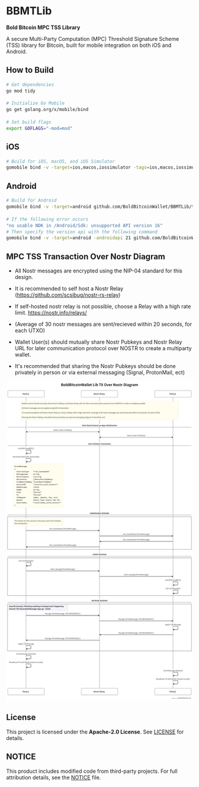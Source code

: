 # BBMTLib

**Bold Bitcoin MPC TSS Library**

A secure Multi-Party Computation (MPC) Threshold Signature Scheme (TSS) library for Bitcoin, built for mobile integration on both iOS and Android.

## How to Build

```bash
# Get dependencies
go mod tidy

# Initialize Go Mobile
go get golang.org/x/mobile/bind

# Set build flags
export GOFLAGS="-mod=mod"
```

## iOS

```bash
# Build for iOS, macOS, and iOS Simulator
gomobile bind -v -target=ios,macos,iossimulator -tags=ios,macos,iossimulator github.com/BoldBitcoinWallet/BBMTLib/tss
```

## Android

```bash
# Build for Android
gomobile bind -v -target=android github.com/BoldBitcoinWallet/BBMTLib/tss

# If the following error occurs  
"no usable NDK in /Android/Sdk: unsupported API version 16"
# Then specify the version api with the following command
gomobile bind -v -target=android -androidapi 21 github.com/BoldBitcoinWallet/BBMTLib/tss
```


## MPC TSS Transaction Over Nostr Diagram

- All Nostr messages are encrypted using the NIP-04 standard for this design.

- It is recommended to self host a Nostr Relay
(https://github.com/scsibug/nostr-rs-relay)

- If self-hosted nostr relay is not possible, choose a Relay with a high rate limit. https://nostr.info/relays/

- (Average of 30 nostr messages are sent/recieved within 20 seconds, for each UTXO)

- Wallet User(s) should mutually share Nostr Pubkeys and Nostr Relay URL for later communication protocol over NOSTR to create a multiparty wallet. 

- It's recommended that sharing the Nostr Pubkeys should be done privately in person or via external messaging (Signal, ProtonMail, ect)

![Nostr Diagram](Nostr_Diagram.png)


## License  
This project is licensed under the **Apache-2.0 License**. See [LICENSE](LICENSE) for details.  

## NOTICE  
This product includes modified code from third-party projects. For full attribution details, see the [NOTICE](NOTICE) file.  